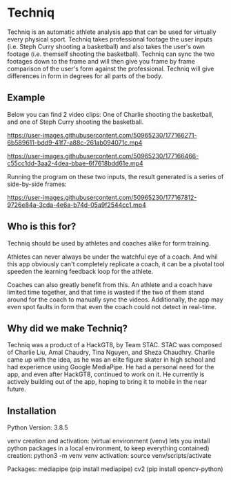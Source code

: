 # Techniq

Techniq is an automatic athlete analysis app that can be used for virtually every physical sport. Techniq takes professional footage the user inputs (i.e. Steph Curry shooting a basketball) and also takes the user's own footage (i.e. themself shooting the basketball). Techniq can sync the two footages down to the frame and will then give you frame by frame comparison of the user's form against the professional. Techniq will give differences in form in degrees for all parts of the body.

## Example 

Below you can find 2 video clips: One of Charlie shooting the basketball, and one of Steph Curry shooting the basketball.


https://user-images.githubusercontent.com/50965230/177166271-6b589611-bdd9-41f7-a88c-261ab094071c.mp4

https://user-images.githubusercontent.com/50965230/177166466-c55cc1dd-3aa2-4dea-bbae-6f7618bdd61e.mp4

Running the program on these two inputs, the result generated is a series of side-by-side frames: 



https://user-images.githubusercontent.com/50965230/177167812-9726e84a-3cda-4e6a-b74d-05a9f2544cc1.mp4



## Who is this for?

Techniq should be used by athletes and coaches alike for form training.

Athletes can never always be under the watchful eye of a coach. And whil this app obviously can't completely replicate a coach, it can be a pivotal tool speeden the learning feedback loop for the athlete.

Coaches can also greatly benefit from this. An athlete and a coach have limited time together, and that time is wasted if the two of them stand around for the coach to manually sync the videos. Additionally, the app may even spot faults in form that even the coach could not detect in real-time.

## Why did we make Techniq?

Techniq was a product of a HackGT8, by Team STAC. STAC was composed of Charlie Liu, Amal Chaudry, Tina Nguyen, and Sheza Chaudhry. Charlie came up with the idea, as he was an elite figure skater in high school and had experience using Google MediaPipe. He had a personal need for the app, and even after HackGT8, continued to work on it. He currently is actively building out of the app, hoping to bring it to mobile in the near future.

## Installation

Python Version: 3.8.5

venv creation and activation:   (virtual environment (venv) lets you
install python packages in a local environment, to keep everything contained)
creation: python3 -m venv venv
activation: source venv/scripts/activate

Packages:
mediapipe       (pip install mediapipe)
cv2             (pip install opencv-python)

